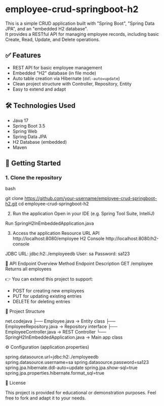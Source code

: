 # employee-crud-springboot-h2

This is a simple CRUD application built with "Spring Boot", "Spring Data JPA", and an "embedded H2 database".  
It provides a RESTful API for managing employee records, including basic Create, Read, Update, and Delete operations.

## ✅ Features

- REST API for basic employee management
- Embedded "H2" database (in file mode)
- Auto table creation via Hibernate (`ddl-auto=update`)
- Clean project structure with Controller, Repository, Entity
- Easy to extend and adapt

## 🛠️ Technologies Used

- Java 17
- Spring Boot 3.5
- Spring Web
- Spring Data JPA
- H2 Database (embedded)
- Maven

## 🚀 Getting Started

### 1. Clone the repository

bash

git clone https://github.com/your-username/employee-crud-springboot-h2.git
cd employee-crud-springboot-h2

2. Run the application
Open in your IDE (e.g. Spring Tool Suite, IntelliJ)

Run SpringH2InEmbeddedApplication.java

3. Access the application
Resource	URL
API	http://localhost:8080/employee
H2 Console	http://localhost:8080/h2-console

JDBC URL: jdbc:h2:./employeedb
User: sa
Password: sa123

📄 API Endpoint Overview
Method	Endpoint	Description
GET	/employee	Returns all employees

👉 You can extend this project to support:

- POST for creating new employees
- PUT for updating existing entries
- DELETE for deleting entries

📂 Project Structure

net.codejava
├── Employee.java          → Entity class
├── EmployeeRepository.java → Repository interface
├── EmployeeController.java → REST Controller
└── SpringH2InEmbeddedApplication.java → Main app class


⚙️ Configuration (application.properties)

spring.datasource.url=jdbc:h2:./employeedb
spring.datasource.username=sa
spring.datasource.password=sa123
spring.jpa.hibernate.ddl-auto=update
spring.jpa.show-sql=true
spring.jpa.properties.hibernate.format_sql=true

📌 License

This project is provided for educational or demonstration purposes.
Feel free to fork and adapt it to your needs.
